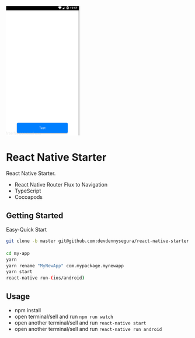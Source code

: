 <img src="./screenshots/device.png" alt="test" width="200"/>

# React Native Starter

React Native Starter.

- React Native Router Flux to Navigation
- TypeScript
- Cocoapods

## Getting Started

Easy-Quick Start

```bash
git clone -b master git@github.com:devdennysegura/react-native-starter.git my-app

cd my-app
yarn
yarn rename "MyNewApp" com.mypackage.mynewapp
yarn start
react-native run-(ios/android)
```

## Usage

* npm install
* open terminal/sell and run `npm run watch`
* open another terminal/sell and run `react-native start`
* open another terminal/sell and run `react-native run android`


